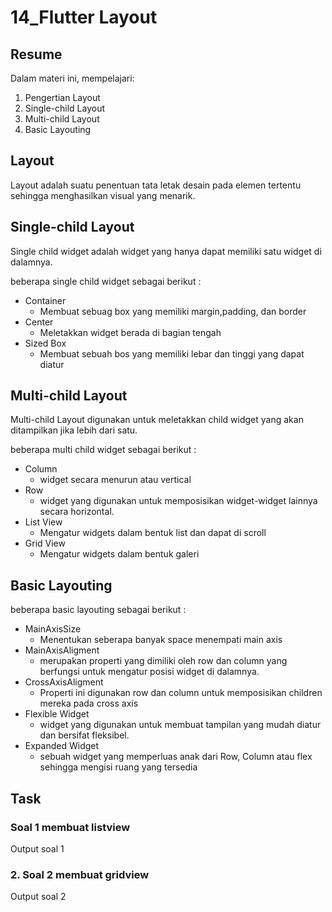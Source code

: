 # 14_Flutter Layout

## Resume
Dalam materi ini, mempelajari:
1. Pengertian Layout
2. Single-child Layout
3. Multi-child Layout
4. Basic Layouting


## Layout
Layout adalah suatu penentuan tata letak desain pada elemen tertentu sehingga menghasilkan visual yang menarik.  

## Single-child Layout
Single child widget adalah widget yang hanya dapat memiliki satu widget di dalamnya.

beberapa single child widget sebagai berikut :
* Container
    + Membuat sebuag box yang memiliki margin,padding, dan border
* Center
    + Meletakkan widget berada di bagian tengah
* Sized Box
    + Membuat sebuah bos yang memiliki lebar dan tinggi yang dapat diatur

## Multi-child Layout
Multi-child Layout digunakan untuk meletakkan child widget yang akan ditampilkan jika lebih dari satu.

beberapa multi child widget sebagai berikut :
* Column
    + widget secara menurun atau vertical
* Row
    + widget yang digunakan untuk memposisikan widget-widget lainnya secara horizontal.
* List View
    + Mengatur widgets dalam bentuk list dan dapat di scroll
* Grid View
    + Mengatur widgets dalam bentuk galeri

## Basic Layouting
beberapa basic layouting sebagai berikut :
* MainAxisSize
    + Menentukan seberapa banyak space menempati main axis
* MainAxisAligment
    + merupakan properti yang dimiliki oleh row dan column yang berfungsi untuk mengatur posisi widget di dalamnya.
* CrossAxisAligment
    + Properti ini digunakan row dan column untuk memposisikan children mereka pada cross axis
* Flexible Widget
    + widget yang digunakan untuk membuat tampilan yang mudah diatur dan bersifat fleksibel. 
* Expanded Widget
    + sebuah widget yang memperluas anak dari Row, Column atau flex sehingga mengisi ruang yang tersedia

## Task
### Soal 1 membuat listview
Output soal 1




### 2. Soal 2 membuat gridview
Output soal 2 

